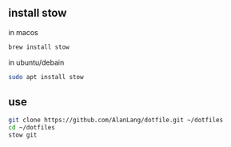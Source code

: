 ## install stow
in macos
```bash
brew install stow
```
in ubuntu/debain
```bash
sudo apt install stow
```

## use
```bash
git clone https://github.com/AlanLang/dotfile.git ~/dotfiles
cd ~/dotfiles
stow git
```
